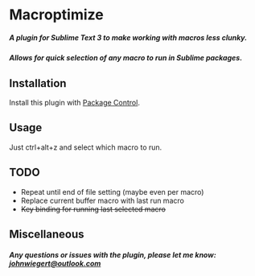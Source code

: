 Macroptimize
=============

##### A plugin for Sublime Text 3 to make working with macros less clunky.

##### Allows for quick selection of any macro to run in Sublime packages.

## Installation

Install this plugin with [Package Control](https://packagecontrol.io/packages/Macroptimize).

## Usage

Just ctrl+alt+z and select which macro to run.

## TODO

- Repeat until end of file setting (maybe even per macro)
- Replace current buffer macro with last run macro
- ~~Key binding for running last selected macro~~

## Miscellaneous

##### Any questions or issues with the plugin, please let me know: johnwiegert@outlook.com